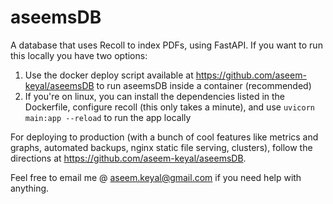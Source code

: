 # aseemsDB

A database that uses Recoll to index PDFs, using FastAPI. If you want to run this locally you have two options:

1) Use the docker deploy script available at https://github.com/aseem-keyal/aseemsDB to run aseemsDB inside a container (recommended)
2) If you're on linux, you can install the dependencies listed in the Dockerfile, configure recoll (this only takes a minute), and use `uvicorn main:app --reload` to run the app locally

For deploying to production (with a bunch of cool features like metrics and graphs, automated backups, nginx static file serving, clusters), follow the directions at https://github.com/aseem-keyal/aseemsDB.

Feel free to email me @ aseem.keyal@gmail.com if you need help with anything.

